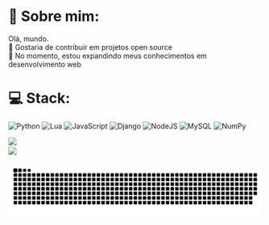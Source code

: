 # 💫 Sobre mim:
Olá, mundo.<br>👯 Gostaria de contribuir em projetos open source<br>🌱 No momento, estou expandindo meus conhecimentos em desenvolvimento web<br>


# 💻 Stack:
![Python](https://img.shields.io/badge/python-3670A0?style=for-the-badge&logo=python&logoColor=ffdd54) ![Lua](https://img.shields.io/badge/lua-%232C2D72.svg?style=for-the-badge&logo=lua&logoColor=white) ![JavaScript](https://img.shields.io/badge/javascript-%23323330.svg?style=for-the-badge&logo=javascript&logoColor=%23F7DF1E) ![Django](https://img.shields.io/badge/django-%23092E20.svg?style=for-the-badge&logo=django&logoColor=white) ![NodeJS](https://img.shields.io/badge/node.js-6DA55F?style=for-the-badge&logo=node.js&logoColor=white)  ![MySQL](https://img.shields.io/badge/mysql-4479A1.svg?style=for-the-badge&logo=mysql&logoColor=white) ![NumPy](https://img.shields.io/badge/numpy-%23013243.svg?style=for-the-badge&logo=numpy&logoColor=white)

![](https://nirzak-streak-stats.vercel.app/?user=letabilis&theme=dark&hide_border=false)<br/>
![](https://github-readme-stats.vercel.app/api/top-langs/?username=letabilis&theme=dark&hide_border=false&include_all_commits=false&count_private=false&layout=compact)


<div align="center">
  <img src="https://github.com/letabilis/letabilis/blob/output/github-snake-dark.svg" alt="snake gif">
</div>



